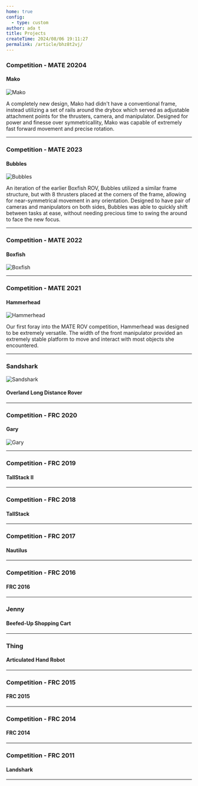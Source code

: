 ```yaml
---
home: true
config:
  - type: custom
author: ada t
title: Projects
createTime: 2024/08/06 19:11:27
permalink: /article/bhz8t2vj/
---
```


### Competition - MATE 20204

#### Mako

![Mako](/<Mako_Image_Bad.jpg>)

A completely new design, Mako had didn't have a conventional frame, instead utilizing a set of rails around the drybox which served as adjustable attachment points for the thrusters, camera, and manipulator. Designed for power and finesse over symmetricallity, Mako was capable of extremely fast forward movement and precise rotation.

---

### Competition - MATE 2023

#### Bubbles

![Bubbles](/<Bubbles!.jpg>)

An iteration of the earlier Boxfish ROV, Bubbles utilized a similar frame structure, but with 8 thrusters placed at the corners of the frame, allowing for near-symmetrical movement in any orientation. Designed to have pair of cameras and manipulators on both sides, Bubbles was able to quickly shift between tasks at ease, without needing precious time to swing the around to face the new focus.

---

### Competition - MATE 2022

#### Boxfish

![Boxfish](/<Boxfish.jpg>)

---

### Competition - MATE 2021

#### Hammerhead

![Hammerhead](https://adabit.org/banner.jpg)

Our first foray into the MATE ROV competition, Hammerhead was designed to be extremely versatile. The width of the front manipulator provided an extremely stable platform to move and interact with most objects she encountered.

---

### Sandshark

![Sandshark](/<Rover.jpg>)

#### Overland Long Distance Rover

---

### Competition - FRC 2020

#### Gary

![Gary](/<Gary_minus_buffer.jpg>)

---

### Competition - FRC 2019

#### TallStack II

---

### Competition - FRC 2018

#### TallStack

---

### Competition - FRC 2017

#### Nautilus

---

### Competition - FRC 2016

#### FRC 2016

---


### Jenny
#### Beefed-Up Shopping Cart

---

### Thing
#### Articulated Hand Robot

---

### Competition - FRC 2015

#### FRC 2015

---

### Competition - FRC 2014

#### FRC 2014

---

### Competition - FRC 2011

#### Landshark

---
